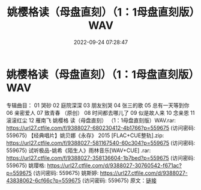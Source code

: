 ﻿---
title: 姚樱格读（母盘直刻）（1：1母盘直刻版）WAV
date: 2022-09-24 07:28:47
categories: WAV车载音乐、镜像
tags: 华语中文
---
# 姚樱格读（母盘直刻）（1：1母盘直刻版）WAV

专辑曲目：
01 哭砂
02 庭院深深
03 朋友别哭
04 张三的歌
05 总有一天等到你
06 亲密爱人
07 致青春 （原创）
08 时间都去哪儿了
09 似是故人来
10 念亲恩
11 滚滚红尘
12 雁南飞
姚樱格 读（母盘直刻） （1：1母盘直刻版）WAV.rar: https://url27.ctfile.com/f/9388027-680230412-4b1766?p=559675
(访问密码: 559675)
【经典唱片】姚贝娜《永存》 2015 [FLAC+CUE整轨].zip: https://url27.ctfile.com/f/9388027-581167540-60c304?p=559675
(访问密码: 559675)
试听极品-姚希《陌生人》雨林音乐[WAV+CUE] .rar: https://url27.ctfile.com/f/9388027-358136604-1b7bed?p=559675
(访问密码: 559675)
姚璎格: https://url27.ctfile.com/d/9388027-30760542-f671ac?p=559675
(访问密码: 559675)
姚斯婷: https://url27.ctfile.com/d/9388027-43838062-6cf66c?p=559675
(访问密码: 559675)
原文：[链接](https://blog.sina.com.cn/s/blog_1647c7e7601030zke.html)